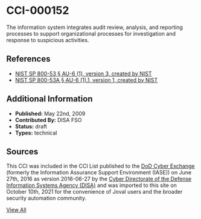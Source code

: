 # CCI-000152

The information system integrates audit review, analysis, and reporting processes to support organizational processes for investigation and response to suspicious activities.

## References ##

* [NIST SP 800-53 § AU-6 (1), version 3, created by NIST](http://csrc.nist.gov/publications/PubsSPs.html)
* [NIST SP 800-53A § AU-6 (1).1, version 1, created by NIST](http://csrc.nist.gov/publications/PubsSPs.html)


## Additional Information ##

* **Published:** May 22nd, 2009
* **Contributed By:** DISA FSO
* **Status:** draft
* **Types:** technical

## Sources ##

This CCI was included in the CCI List published to the [DoD Cyber Exchange](https://public.cyber.mil/stigs/cci/)
(formerly the Information Assurance Support Environment (IASE)) on June 27th, 2016 as version
2016-06-27 by the [Cyber Directorate of the Defense Information Systems Agency (DISA)](https://public.cyber.mil/about-cyber/)
and was imported to this site on October 10th, 2021 for the convenience of Joval users and the broader
security automation community.

[View All](../README.md)
